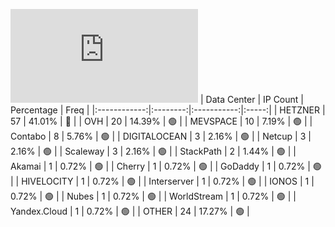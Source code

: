 ![Diagramm](https://github.com/obajay/StateSync-snapshots/blob/main/Projects/Quicksilver/1/README.md)
| Data Center | IP Count | Percentage | Freq |
|:------------:|:--------:|:-----------:|:-----:|
| HETZNER | 57 | 41.01% | 🔴 |
| OVH | 20 | 14.39% | 🟢 |
| MEVSPACE | 10 | 7.19% | 🟢 |
| Contabo | 8 | 5.76% | 🟢 |
| DIGITALOCEAN | 3 | 2.16% | 🟢 |
| Netcup | 3 | 2.16% | 🟢 |
| Scaleway | 3 | 2.16% | 🟢 |
| StackPath | 2 | 1.44% | 🟢 |
| Akamai | 1 | 0.72% | 🟢 |
| Cherry | 1 | 0.72% | 🟢 |
| GoDaddy | 1 | 0.72% | 🟢 |
| HIVELOCITY | 1 | 0.72% | 🟢 |
| Interserver | 1 | 0.72% | 🟢 |
| IONOS | 1 | 0.72% | 🟢 |
| Nubes | 1 | 0.72% | 🟢 |
| WorldStream | 1 | 0.72% | 🟢 |
| Yandex.Cloud | 1 | 0.72% | 🟢 |
| OTHER | 24 | 17.27% | 🟢 |